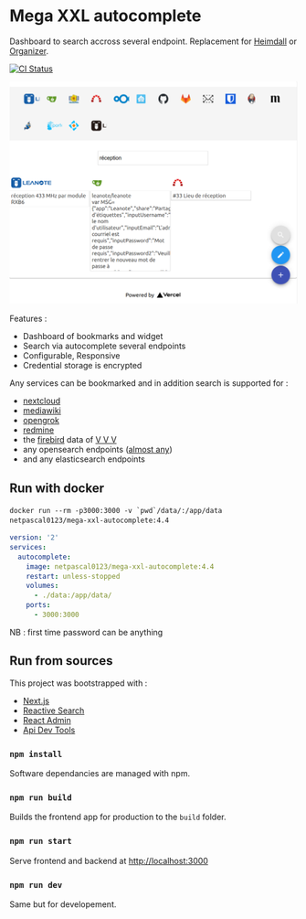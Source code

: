 # Mega XXL autocomplete

Dashboard to search accross several endpoint. Replacement for [Heimdall](https://heimdall.site) or [Organizer](https://github.com/causefx/Organizr).


<a href="https://github.com/PascalNoisette/mega-xxl-autocomplete/actions">
  <img src="https://github.com/PascalNoisette/mega-xxl-autocomplete/workflows/CI/badge.svg" alt="CI Status">
</a>


![alt text](./docs/screenshot.png)

Features :
- Dashboard of bookmarks and widget
- Search via autocomplete several endpoints
- Configurable, Responsive
- Credential storage is encrypted

Any services can be bookmarked and in addition search is supported for :
- [nextcloud](https://nextcloud.com/)
- [mediawiki](https://www.mediawiki.org/)
- [opengrok](https://oracle.github.io/opengrok/)
- [redmine](https://www.redmine.org/)
- the [firebird](https://www.firebirdsql.org/) data of [V V V](http://vvvapp.sourceforge.net/)
- any opensearch endpoints ([almost any](https://github.com/eoxc/opensearch/issues/16))
- and any elasticsearch endpoints

## Run with docker

```docker run --rm -p3000:3000 -v `pwd`/data/:/app/data netpascal0123/mega-xxl-autocomplete:4.4```

```docker-compose.yml 
version: '2'
services:
  autocomplete:
    image: netpascal0123/mega-xxl-autocomplete:4.4
    restart: unless-stopped
    volumes:
      - ./data:/app/data/
    ports:
      - 3000:3000
```

NB : first time password can be anything

## Run from sources

This project was bootstrapped with :
- [Next.js](https://nextjs.org/)
- [Reactive Search](https://docs.appbase.io/docs/reactivesearch/v3/overview/quickstart/)
- [React Admin](https://marmelab.com/react-admin/Readme.html)
- [Api Dev Tools](https://apitools.dev/openapi-schemas/)

### `npm install`

Software dependancies are managed with npm.

### `npm run build`

Builds the frontend app for production to the `build` folder.

### `npm run start`

Serve frontend and backend at [http://localhost:3000](http://localhost:3000) 

### `npm run dev`

Same but for developement.


